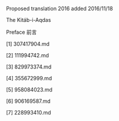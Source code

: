 Proposed translation 2016 added 2016/11/18

The Kitáb-i-Aqdas

Preface 前言

[1] 307417904.md

[2] 111994742.md

[3] 829973374.md

[4] 355672999.md

[5] 958084023.md

[6] 906169587.md

[7] 228993410.md

